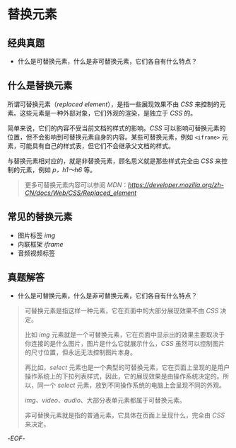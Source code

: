# 替换元素

## 经典真题

- 什么是可替换元素，什么是非可替换元素，它们各自有什么特点？

## 什么是替换元素

所谓可替换元素（*replaced element*），是指一些展现效果不由 *CSS* 来控制的元素。这些元素是一种外部对象，它们外观的渲染，是独立于 *CSS* 的。

简单来说，它们的内容不受当前文档的样式的影响。*CSS* 可以影响可替换元素的位置，但不会影响到可替换元素自身的内容。某些可替换元素，例如 `<iframe>` 元素，可能具有自己的样式表，但它们不会继承父文档的样式。

与替换元素相对应的，就是非替换元素，顾名思义就是那些样式完全由 *CSS* 来控制的元素，例如 *p，h1～h6* 等。

> 更多可替换元素内容可以参阅 *MDN*：*<https://developer.mozilla.org/zh-CN/docs/Web/CSS/Replaced_element>*

## 常见的替换元素

- 图片标签 *img*
- 内联框架 *iframe*
- 音频视频标签

## 真题解答

- 什么是可替换元素，什么是非可替换元素，它们各自有什么特点？

>可替换元素是指这样一种元素，它在页面中的大部分展现效果不由 *CSS* 决定。
>
>比如 *img* 元素就是一个可替换元素，它在页面中显示出的效果主要取决于你连接的是什么图片，图片是什么它就展示什么，*CSS* 虽然可以控制图片的尺寸位置，但永远无法控制图片本身。
>
>再比如，*select* 元素也是一个典型的可替换元素，它在页面上呈现的是用户操作系统上的下拉列表样式，因此，它的展现效果是由操作系统决定的。所以，同一个 *select* 元素，放到不同操作系统的电脑上会呈现不同的外观。
>
>*img、video、audio*、大部分表单元素都属于可替换元素。
>
>非可替换元素就是指的普通元素，它具体在页面上呈现什么，完全由 *CSS* 来决定。

-*EOF*-
